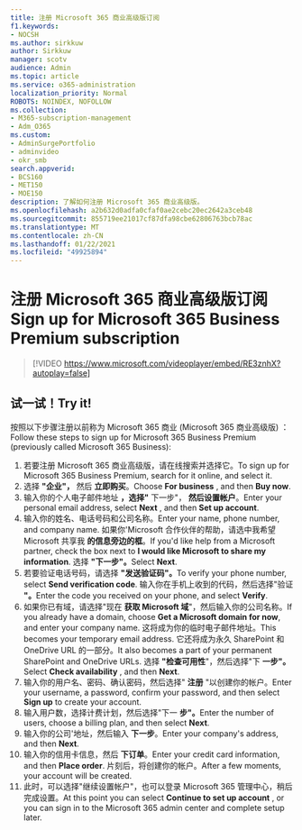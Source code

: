 ```yaml
---
title: 注册 Microsoft 365 商业高级版订阅
f1.keywords:
- NOCSH
ms.author: sirkkuw
author: Sirkkuw
manager: scotv
audience: Admin
ms.topic: article
ms.service: o365-administration
localization_priority: Normal
ROBOTS: NOINDEX, NOFOLLOW
ms.collection:
- M365-subscription-management
- Adm_O365
ms.custom:
- AdminSurgePortfolio
- adminvideo
- okr_smb
search.appverid:
- BCS160
- MET150
- MOE150
description: 了解如何注册 Microsoft 365 商业高级版。
ms.openlocfilehash: a2b632d0adfa0cfaf0ae2cebc20ec2642a3ceb48
ms.sourcegitcommit: 855719ee21017cf87dfa98cbe62806763bcb78ac
ms.translationtype: MT
ms.contentlocale: zh-CN
ms.lasthandoff: 01/22/2021
ms.locfileid: "49925894"
---
```

# <a name="sign-up-for-microsoft-365-business-premium-subscription"></a><span data-ttu-id="887a3-103">注册 Microsoft 365 商业高级版订阅</span><span class="sxs-lookup"><span data-stu-id="887a3-103">Sign up for Microsoft 365 Business Premium subscription</span></span>

> [!VIDEO https://www.microsoft.com/videoplayer/embed/RE3znhX?autoplay=false]

## <a name="try-it"></a><span data-ttu-id="887a3-104">试一试！</span><span class="sxs-lookup"><span data-stu-id="887a3-104">Try it!</span></span>

<span data-ttu-id="887a3-105">按照以下步骤注册以前称为 Microsoft 365 商业 (Microsoft 365 商业高级版) ：</span><span class="sxs-lookup"><span data-stu-id="887a3-105">Follow these steps to sign up for Microsoft 365 Business Premium (previously called Microsoft 365 Business):</span></span>

1. <span data-ttu-id="887a3-106">若要注册 Microsoft 365 商业高级版，请在线搜索并选择它。</span><span class="sxs-lookup"><span data-stu-id="887a3-106">To sign up for Microsoft 365 Business Premium, search for it online, and select it.</span></span>
2. <span data-ttu-id="887a3-107">选择  **"企业"，** 然后  **立即购买**。</span><span class="sxs-lookup"><span data-stu-id="887a3-107">Choose  **For business** , and then  **Buy now**.</span></span>
3. <span data-ttu-id="887a3-108">输入你的个人电子邮件地址  **，选择"** 下一步"，  **然后设置帐户**。</span><span class="sxs-lookup"><span data-stu-id="887a3-108">Enter your personal email address, select  **Next** , and then  **Set up account**.</span></span>
4. <span data-ttu-id="887a3-109">输入你的姓名、电话号码和公司名称。</span><span class="sxs-lookup"><span data-stu-id="887a3-109">Enter your name, phone number, and company name.</span></span> <span data-ttu-id="887a3-110">如果你&#39;Microsoft 合作伙伴的帮助，请选中我希望 Microsoft 共享我  **的信息旁边的框**。</span><span class="sxs-lookup"><span data-stu-id="887a3-110">If you&#39;d like help from a Microsoft partner, check the box next to  **I would like Microsoft to share my information**.</span></span> <span data-ttu-id="887a3-111">选择 **"下一步"。**</span><span class="sxs-lookup"><span data-stu-id="887a3-111">Select  **Next**.</span></span>
5. <span data-ttu-id="887a3-112">若要验证电话号码，请选择 **"发送验证码"。**</span><span class="sxs-lookup"><span data-stu-id="887a3-112">To verify your phone number, select  **Send verification code**.</span></span> <span data-ttu-id="887a3-113">输入你在手机上收到的代码，然后选择"验证 **"。**</span><span class="sxs-lookup"><span data-stu-id="887a3-113">Enter the code you received on your phone, and select  **Verify**.</span></span>
6. <span data-ttu-id="887a3-114">如果你已有域，请选择"现在  **获取 Microsoft 域**"，然后输入你的公司名称。</span><span class="sxs-lookup"><span data-stu-id="887a3-114">If you already have a domain, choose  **Get a Microsoft domain for now**, and enter your company name.</span></span> <span data-ttu-id="887a3-115">这将成为你的临时电子邮件地址。</span><span class="sxs-lookup"><span data-stu-id="887a3-115">This becomes your temporary email address.</span></span> <span data-ttu-id="887a3-116">它还将成为永久 SharePoint 和 OneDrive URL 的一部分。</span><span class="sxs-lookup"><span data-stu-id="887a3-116">It also becomes a part of your permanent SharePoint and OneDrive URLs.</span></span> <span data-ttu-id="887a3-117">选择 **"检查可用性**"，然后选择"下 **一步"。**</span><span class="sxs-lookup"><span data-stu-id="887a3-117">Select  **Check availability** , and then  **Next**.</span></span>
7. <span data-ttu-id="887a3-118">输入你的用户名、密码、确认密码，然后选择"  **注册**  "以创建你的帐户。</span><span class="sxs-lookup"><span data-stu-id="887a3-118">Enter your username, a password, confirm your password, and then select  **Sign up**  to create your account.</span></span>
8. <span data-ttu-id="887a3-119">输入用户数，选择计费计划，然后选择"下一 **步"。**</span><span class="sxs-lookup"><span data-stu-id="887a3-119">Enter the number of users, choose a billing plan, and then select  **Next**.</span></span>
9.  <span data-ttu-id="887a3-120">输入你的公司&#39;地址，然后输入  **下一步**。</span><span class="sxs-lookup"><span data-stu-id="887a3-120">Enter your company&#39;s address, and then  **Next**.</span></span>
10. <span data-ttu-id="887a3-121">输入你的信用卡信息，然后  **下订单**。</span><span class="sxs-lookup"><span data-stu-id="887a3-121">Enter your credit card information, and then  **Place order**.</span></span> <span data-ttu-id="887a3-122">片刻后，将创建你的帐户。</span><span class="sxs-lookup"><span data-stu-id="887a3-122">After a few moments, your account will be created.</span></span>
11. <span data-ttu-id="887a3-123">此时，可以选择"继续设置帐户"，也可以登录 Microsoft 365 管理中心，稍后完成设置。</span><span class="sxs-lookup"><span data-stu-id="887a3-123">At this point you can select  **Continue to set up account** , or you can sign in to the Microsoft 365 admin center and complete setup later.</span></span>